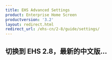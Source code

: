 ```yaml
---
title: EHS Advanced Settings
product: Enterprise Home Screen
productversion: '3.2'
layout: redirect.html
redirect_url: /ehs-cn/2-8/guide/settings/
---
```


## 切换到 EHS 2.8，最新的中文版...







